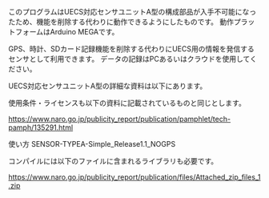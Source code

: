 このプログラムはUECS対応センサユニットA型の構成部品が入手不可能になったため、機能を削除する代わりに動作できるようにしたものです。
動作プラットフォームはArduino MEGAです。

GPS、時計、SDカード記録機能を削除する代わりにUECS用の情報を発信するセンサとして利用できます。
データの記録はPCあるいはクラウドを使用してください。

UECS対応センサユニットA型の詳細な資料は以下にあります。

使用条件・ライセンスも以下の資料に記載されているものと同じとします。

https://www.naro.go.jp/publicity_report/publication/pamphlet/tech-pamph/135291.html

使い方
SENSOR-TYPEA-Simple_Release1.1_NOGPS

コンパイルには以下のファイルに含まれるライブラリも必要です。

https://www.naro.go.jp/publicity_report/publication/files/Attached_zip_files_1.zip
